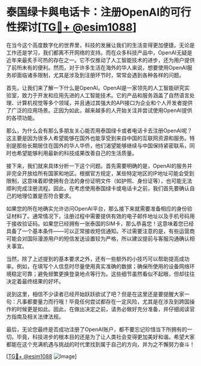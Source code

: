# 泰国绿卡與电话卡：注册OpenAI的可行性探讨[[TG💪+ @esim1088](https://t.me/s/esim1088)]

在当今这个高度数字化的世界里，科技的发展让我们的生活变得更加便捷。无论是工作还是学习，我们都离不开网络的支持。而在众多科技产品中，OpenAI无疑是近年来最炙手可热的存在之一。它不仅推动了人工智能技术的进步，还为用户提供了前所未有的便利。然而，对于许多生活在海外的华人来说，想要使用OpenAI服务却面临诸多限制，尤其是涉及到注册环节时，常常会遇到各种各样的问题。

首先，让我们来了解一下什么是OpenAI。OpenAI是一家领先的人工智能研究实验室，致力于开发和应用先进的人工智能技术。它的产品和服务涵盖了自然语言处理、计算机视觉等多个领域，并且通过其强大的API接口为企业和个人开发者提供了广泛的应用场景。正因为如此，越来越多的人开始关注并尝试使用OpenAI提供的各项功能。

那么，为什么会有那么多朋友关心能否用泰国绿卡或者电话卡去注册OpenAI呢？这主要是因为很多人希望能够在国外也能享受到来自中国的互联网资源和服务。特别是那些长期居住在国外的华人华侨，他们渴望能够继续与中国保持紧密联系，同时也希望能够利用最新的科技成果改善自己的生活质量。

接下来，我们就来具体分析一下这个问题。首先需要明确的是，OpenAI的服务并非完全开放给所有国家和地区。根据官方规定，某些特定地区的IP地址可能会受到限制，这意味着即使拥有合法的身份证明文件（如护照、身份证等），也可能无法顺利完成注册流程。因此，在考虑使用泰国绿卡或电话卡之前，我们首先要确认自己的地理位置是否符合要求。

如果您的所在地确实允许访问OpenAI平台，那么接下来就需要准备相应的身份验证材料了。通常情况下，注册过程中需要提供有效的电子邮件地址以及手机号码用于接收验证码。如果您已经拥有一张泰国的SIM卡，那么恭喜您！这意味着您已经具备了一个基本条件——可以正常接收短信通知。不过需要注意的是，有些运营商可能会对国际漫游用户的短信发送设置较为严格，所以建议提前与客服沟通确认相关事宜。

当然，除了上述提到的基本要求之外，还有一些额外的小技巧可以帮助提高成功率。例如，在填写个人信息时尽量使用真实准确的数据；确保所使用的设备网络环境稳定可靠；避免频繁更换登录地点等行为。这些细节虽然看似不起眼，但却往往决定着最终结果的好坏。

说到这里，相信不少读者已经开始跃跃欲试了吧？但是在这里还是要提醒大家一句：凡事都要量力而行哦！毕竟任何尝试都存在一定风险，尤其是在涉及到跨国操作的时候更是如此。因此，在做出决定之前，请务必做好充分准备，并仔细阅读官方指南及相关法律法规。

最后，无论您最终是否成功注册了OpenAI账户，都不要忘记珍惜当下所拥有的一切。毕竟，科技进步的根本目的还是为了让人类社会变得更加美好和谐。希望大家都能在这个充满机遇与挑战的时代里找到属于自己的方向，并为之不懈努力奋斗！

[[TG💪+ @esim1088](https://t.me/s/esim1088) ![Image](https://i.postimg.cc/4NQfJmqS/Snipaste-2025-05-13-00-14-12.png)]